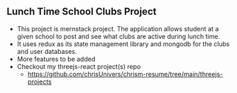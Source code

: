 ## Lunch Time School Clubs Project
  * This project is mernstack project. The application allows student at a given school to post and see what clubs are active during lunch time.
  * It uses redux as its state management library and mongodb for the clubs and user databases.
  * More features to be added
* Checkout my threejs-react project(s) repo
  + https://github.com/chrisUnivers/chrism-resume/tree/main/threejs-projects